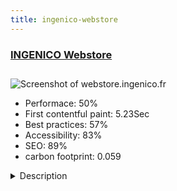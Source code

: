 ```yaml
---
title: ingenico-webstore
---
```


<div style="height: 3rem">
  <a href="https://webstore.ingenico.fr"><h3>INGENICO Webstore</h3></a>
</div>
<img loading="lazy" src="/images/thumbs/webstore.ingenico.fr.jpg" alt="Screenshot of webstore.ingenico.fr" />
<ul>
  <li>Performace: 50%</li>
  <li>
    First contentful paint:
    5.23Sec
  </li>
  <li>Best practices: 57%</li>
  <li>Accessibility: 83%</li>
  <li>SEO: 89%</li>
  <li>carbon footprint: 0.059</li>
</ul>
<details>
  <summary>Description</summary>
  <p>E-commerce for INGENICO payment terminals paper and other detached pieces
built with hikashop, admintools, JCEBased on protostar template complétly modified for adapted to INGENICO web design.
e-commerce was buil with hikshop</p>
</details>

